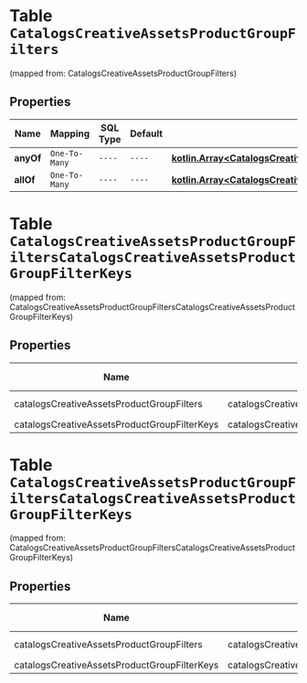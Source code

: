 
# Table `CatalogsCreativeAssetsProductGroupFilters`
(mapped from: CatalogsCreativeAssetsProductGroupFilters)

## Properties
Name | Mapping | SQL Type | Default | Type | Description | Notes
---- | ------- | -------- | ------- | ---- | ----------- | -----
**anyOf** | `One-To-Many` | `----` | `----`  | [**kotlin.Array&lt;CatalogsCreativeAssetsProductGroupFilterKeys&gt;**](CatalogsCreativeAssetsProductGroupFilterKeys.md) |  | 
**allOf** | `One-To-Many` | `----` | `----`  | [**kotlin.Array&lt;CatalogsCreativeAssetsProductGroupFilterKeys&gt;**](CatalogsCreativeAssetsProductGroupFilterKeys.md) |  | 


# **Table `CatalogsCreativeAssetsProductGroupFiltersCatalogsCreativeAssetsProductGroupFilterKeys`**
(mapped from: CatalogsCreativeAssetsProductGroupFiltersCatalogsCreativeAssetsProductGroupFilterKeys)

## Properties
Name | Mapping | SQL Type | Default | Type | Description | Notes
---- | ------- | -------- | ------- | ---- | ----------- | -----
catalogsCreativeAssetsProductGroupFilters | catalogsCreativeAssetsProductGroupFilters | long | | kotlin.Long | Primary Key | *one*
catalogsCreativeAssetsProductGroupFilterKeys | catalogsCreativeAssetsProductGroupFilterKeys | long | | kotlin.Long | Foreign Key | *many*



# **Table `CatalogsCreativeAssetsProductGroupFiltersCatalogsCreativeAssetsProductGroupFilterKeys`**
(mapped from: CatalogsCreativeAssetsProductGroupFiltersCatalogsCreativeAssetsProductGroupFilterKeys)

## Properties
Name | Mapping | SQL Type | Default | Type | Description | Notes
---- | ------- | -------- | ------- | ---- | ----------- | -----
catalogsCreativeAssetsProductGroupFilters | catalogsCreativeAssetsProductGroupFilters | long | | kotlin.Long | Primary Key | *one*
catalogsCreativeAssetsProductGroupFilterKeys | catalogsCreativeAssetsProductGroupFilterKeys | long | | kotlin.Long | Foreign Key | *many*



